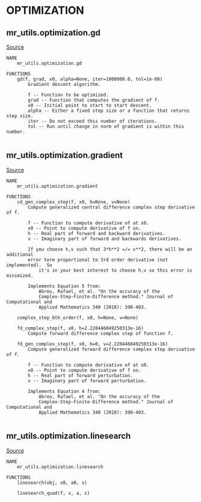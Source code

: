 
# OPTIMIZATION
## mr_utils.optimization.gd

[Source](https://github.com/mckib2/mr_utils/blob/master/mr_utils/optimization/gd.py)

```
NAME
    mr_utils.optimization.gd

FUNCTIONS
    gd(f, grad, x0, alpha=None, iter=1000000.0, tol=1e-08)
        Gradient descent algorithm.
        
        f -- Function to be optimized.
        grad -- Function that computes the gradient of f.
        x0 -- Initial point to start to start descent.
        alpha -- Either a fixed step size or a function that returns step size.
        iter -- Do not exceed this number of iterations.
        tol -- Run until change in norm of gradient is within this number.


```


## mr_utils.optimization.gradient

[Source](https://github.com/mckib2/mr_utils/blob/master/mr_utils/optimization/gradient.py)

```
NAME
    mr_utils.optimization.gradient

FUNCTIONS
    cd_gen_complex_step(f, x0, h=None, v=None)
        Compute generalized central difference complex step derivative of f.
        
        f -- Function to compute derivative of at x0.
        x0 -- Point to compute derivative of f on.
        h -- Real part of forward and backward derivatives.
        v -- Imaginary part of forward and backwards derivatives.
        
        If you choose h,v such that 3*h**2 =/= v**2, there will be an additional
        error term proportional to 3rd order derivative (not implemented).  So
            it's in your best interest to choose h,v so this error is minimized.
        
        Implements Equation 5 from:
            Abreu, Rafael, et al. "On the accuracy of the
            Complex-Step-Finite-Difference method." Journal of Computational and
            Applied Mathematics 340 (2018): 390-403.
    
    complex_step_6th_order(f, x0, h=None, v=None)
    
    fd_complex_step(f, x0, h=2.220446049250313e-16)
        Compute forward difference complex step of function f.
    
    fd_gen_complex_step(f, x0, h=0, v=2.220446049250313e-16)
        Compute generalized forward difference complex step derivative of f.
        
        f -- Function to compute derivative of at x0.
        x0 -- Point to compute derivative of f on.
        h -- Real part of forward perturbation.
        v -- Imaginary part of forward perturbation.
        
        Implements Equation 4 from:
            Abreu, Rafael, et al. "On the accuracy of the
            Complex-Step-Finite-Difference method." Journal of Computational and
            Applied Mathematics 340 (2018): 390-403.


```


## mr_utils.optimization.linesearch

[Source](https://github.com/mckib2/mr_utils/blob/master/mr_utils/optimization/linesearch.py)

```
NAME
    mr_utils.optimization.linesearch

FUNCTIONS
    linesearch(obj, x0, a0, s)
    
    linesearch_quad(f, x, a, s)


```

